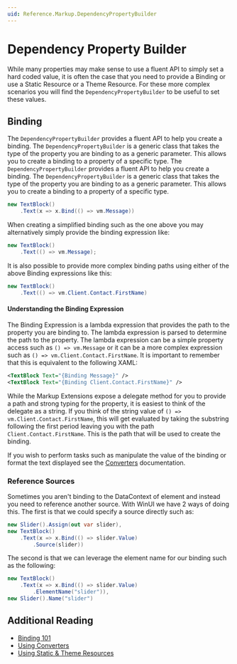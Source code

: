```yaml
---
uid: Reference.Markup.DependencyPropertyBuilder
---
```

# Dependency Property Builder

While many properties may make sense to use a fluent API to simply set a hard coded value, it is often the case that you need to provide a Binding or use a Static Resource or a Theme Resource. For these more complex scenarios you will find the `DependencyPropertyBuilder` to be useful to set these values.

## Binding

The `DependencyPropertyBuilder` provides a fluent API to help you create a binding. The `DependencyPropertyBuilder` is a generic class that takes the type of the property you are binding to as a generic parameter. This allows you to create a binding to a property of a specific type. The `DependencyPropertyBuilder` provides a fluent API to help you create a binding. The `DependencyPropertyBuilder` is a generic class that takes the type of the property you are binding to as a generic parameter. This allows you to create a binding to a property of a specific type.

```cs
new TextBlock()
	.Text(x => x.Bind(() => vm.Message))
```

When creating a simplified binding such as the one above you may alternatively simply provide the binding expression like:

```cs
new TextBlock()
	.Text(() => vm.Message);
```

It is also possible to provide more complex binding paths using either of the above Binding expressions like this:

```cs
new TextBlock()
	.Text(() => vm.Client.Contact.FirstName)
```

#### Understanding the Binding Expression

The Binding Expression is a lambda expression that provides the path to the property you are binding to. The lambda expression is parsed to determine the path to the property. The lambda expression can be a simple property access such as `() => vm.Message` or it can be a more complex expression such as `() => vm.Client.Contact.FirstName`. It is important to remember that this is equivalent to the following XAML:

```xml
<TextBlock Text="{Binding Message}" />
<TextBlock Text="{Binding Client.Contact.FirstName}" />
```

While the Markup Extensions expose a delegate method for you to provide a path and strong typing for the property, it is easiest to think of the delegate as a string. If you think of the string value of `() => vm.Client.Contact.FirstName`, this will get evaluated by taking the substring following the first period leaving you with the path `Client.Contact.FirstName`. This is the path that will be used to create the binding.

If you wish to perform tasks such as manipulate the value of the binding or format the text displayed see the [Converters](xref:Reference.Markup.Converters) documentation.

### Reference Sources

Sometimes you aren't binding to the DataContext of element and instead you need to reference another source. With WinUI we have 2 ways of doing this. The first is that we could specify a source directly such as:

```cs
new Slider().Assign(out var slider),
new TextBlock()
	.Text(x => x.Bind(() => slider.Value)
		.Source(slider))
```

The second is that we can leverage the element name for our binding such as the following:

```cs
new TextBlock()
	.Text(x => x.Bind(() => slider.Value)
		.ElementName("slider")),
new Slider().Name("slider")
```

## Additional Reading

- [Binding 101](xref:Reference.Markup.Binding101)
- [Using Converters](xref:Reference.Markup.Converters)
- [Using Static &amp; Theme Resources](xref:Reference.Markup.StaticAndThemeResources)
